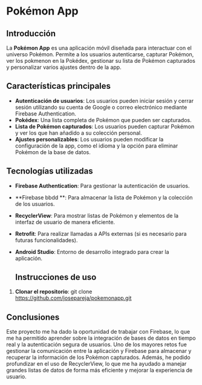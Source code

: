 # Pokémon App

## Introducción

La **Pokémon App** es una aplicación móvil diseñada para interactuar con el universo Pokémon. Permite a los usuarios autenticarse, capturar Pokémon, ver los pokmenon en la Pokédex, gestionar su lista de Pokémon capturados y personalizar varios ajustes dentro de la app. 

## Características principales

- **Autenticación de usuarios**: Los usuarios pueden iniciar sesión y cerrar sesión utilizando su cuenta de Google o correo electrónico mediante Firebase Authentication.
- **Pokédex**: Una lista completa de Pokémon que pueden ser capturados.
- **Lista de Pokémon capturados**: Los usuarios pueden capturar Pokémon y ver los que han añadido a su colección personal.
- **Ajustes personalizables**: Los usuarios pueden modificar la configuración de la app, como el idioma y la opción para eliminar Pokémon de la base de datos.

## Tecnologías utilizadas

- **Firebase Authentication**: Para gestionar la autenticación de usuarios.
- **Firebase bbdd **: Para almacenar la lista de Pokémon y la colección de los usuarios.
- **RecyclerView**: Para mostrar listas de Pokémon y elementos de la interfaz de usuario de manera eficiente.
- **Retrofit**: Para realizar llamadas a APIs externas (si es necesario para futuras funcionalidades).
- **Android Studio**: Entorno de desarrollo integrado para crear la aplicación.

  ## Instrucciones de uso

1. **Clonar el repositorio**:
   git clone https://github.com/josepareja/pokemonapp.git

## Conclusiones
   Este proyecto me ha dado la oportunidad de trabajar con Firebase, lo que me ha permitido aprender sobre la integración de bases de datos en tiempo real y la autenticación segura de usuarios. Uno de los mayores retos fue gestionar la comunicación entre la aplicación y Firebase para almacenar y recuperar la información de los Pokémon capturados. Además, he podido profundizar en el uso de RecyclerView, lo que me ha ayudado a manejar grandes listas de datos de forma más eficiente y mejorar la experiencia de usuario.
